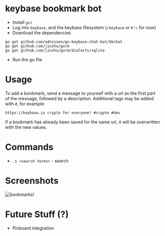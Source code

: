 # keybase bookmark bot
* Install `gcc`
* Log into `keybase`, and the keybase filesystem (`/keybase` or `K:\` for now) 
* Download the dependencies
```
go get github.com/adnissen/go-keybase-chat-bot/kbchat
go get github.com/jinzhu/gorm
go get github.com/jinzhu/gorm/dialects/sqlite
```
* Run the go file

# Usage
To add a bookmark, send a message to yourself with a url as the first part of the message, followed by a description. 
Additional tags may be added with `#`, for example:
```
https://keybase.io crypto for everyone! #crypto #dev
```

If a bookmark has already been saved for the same url, it will be overwritten with the new values.

# Commands
* `.s <search terms>` - search

# Screenshots
![bookmarks!](http://i.imgur.com/KjCUqRk.png)

# Future Stuff (?)
* Pinboard integration

